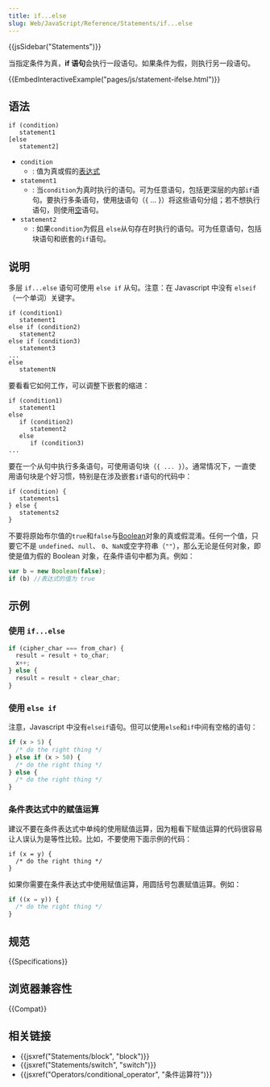 ```yaml
---
title: if...else
slug: Web/JavaScript/Reference/Statements/if...else
---
```


{{jsSidebar("Statements")}}

当指定条件为真，**if 语句**会执行一段语句。如果条件为假，则执行另一段语句。

{{EmbedInteractiveExample("pages/js/statement-ifelse.html")}}

## 语法

```plain
if (condition)
   statement1
[else
   statement2]
```

- `condition`
  - : 值为真或假的[表达式](/zh-CN/docs/Web/JavaScript/Guide/Expressions_and_operators#表达式)
- `statement1`
  - : 当`condition`为真时执行的语句。可为任意语句，包括更深层的内部`if`语句。要执行多条语句，使用[块](/zh-CN/docs/Web/JavaScript/Reference/Statements/block)语句（{ ... }）将这些语句分组；若不想执行语句，则使用[空](/zh-CN/docs/Web/JavaScript/Reference/Statements/Empty)语句。
- `statement2`
  - : 如果`condition`为假且 `else`从句存在时执行的语句。可为任意语句，包括块语句和嵌套的`if`语句。

## 说明

多层 `if...else` 语句可使用 `else if` 从句。注意：在 Javascript 中没有 `elseif` （一个单词）关键字。

```plain
if (condition1)
   statement1
else if (condition2)
   statement2
else if (condition3)
   statement3
...
else
   statementN
```

要看看它如何工作，可以调整下嵌套的缩进：

```plain
if (condition1)
   statement1
else
   if (condition2)
      statement2
   else
      if (condition3)
...
```

要在一个从句中执行多条语句，可使用语句块（`{ ... }`）。通常情况下，一直使用语句块是个好习惯，特别是在涉及嵌套`if`语句的代码中：

```plain
if (condition) {
   statements1
} else {
   statements2
}
```

不要将原始布尔值的`true`和`false`与[Boolean](/zh-CN/docs/Web/JavaScript/Reference/Global_Objects/Boolean)对象的真或假混淆。任何一个值，只要它不是 `undefined`、`null`、 `0`、`NaN`或空字符串（`""`），那么无论是任何对象，即使是值为假的 Boolean 对象，在条件语句中都为真。例如：

```js
var b = new Boolean(false);
if (b) //表达式的值为 true
```

## 示例

### 使用 `if...else`

```js
if (cipher_char === from_char) {
  result = result + to_char;
  x++;
} else {
  result = result + clear_char;
}
```

### 使用 `else if`

注意，Javascript 中没有`elseif`语句。但可以使用`else`和`if`中间有空格的语句：

```js
if (x > 5) {
  /* do the right thing */
} else if (x > 50) {
  /* do the right thing */
} else {
  /* do the right thing */
}
```

### 条件表达式中的赋值运算

建议不要在条件表达式中单纯的使用赋值运算，因为粗看下赋值运算的代码很容易让人误认为是等性比较。比如，不要使用下面示例的代码：

```js-nolint example-bad
if (x = y) {
  /* do the right thing */
}
```

如果你需要在条件表达式中使用赋值运算，用圆括号包裹赋值运算。例如：

```js example-good
if ((x = y)) {
  /* do the right thing */
}
```

## 规范

{{Specifications}}

## 浏览器兼容性

{{Compat}}

## 相关链接

- {{jsxref("Statements/block", "block")}}
- {{jsxref("Statements/switch", "switch")}}
- {{jsxref("Operators/conditional_operator", "条件运算符")}}
